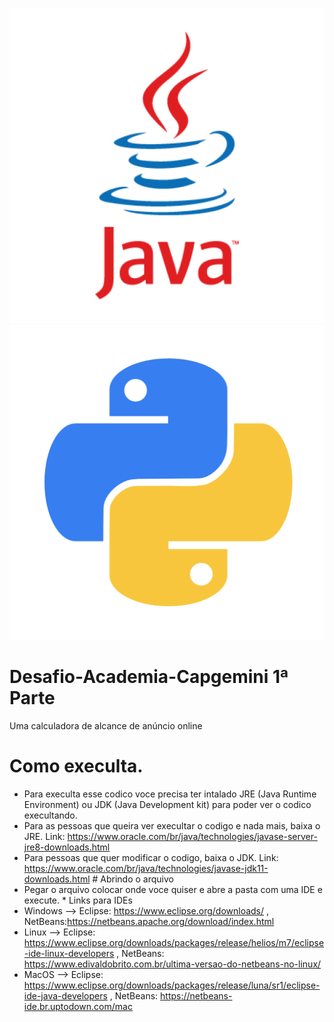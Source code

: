 ![Screenshot](logoJava.png) 
![Screenshot](pythonLogo.png) 
#      

# Desafio-Academia-Capgemini 1ª Parte 

 Uma calculadora de alcance de anúncio online 
 # Como execulta.
* Para execulta esse codico voce precisa ter intalado JRE (Java Runtime Environment) ou JDK (Java Development kit) para poder ver o codico execultando. 
* Para as pessoas que queira ver execultar o codigo e nada mais, baixa o JRE. Link: https://www.oracle.com/br/java/technologies/javase-server-jre8-downloads.html 
* Para pessoas que quer modificar o codigo, baixa o JDK.  Link: https://www.oracle.com/br/java/technologies/javase-jdk11-downloads.html # Abrindo o arquivo 
* Pegar o arquivo colocar onde voce quiser e abre a pasta com uma IDE e execute. * Links para IDEs 
* Windows --> Eclipse: https://www.eclipse.org/downloads/ , NetBeans:https://netbeans.apache.org/download/index.html 
* Linux --> Eclipse: https://www.eclipse.org/downloads/packages/release/helios/m7/eclipse-ide-linux-developers , NetBeans: https://www.edivaldobrito.com.br/ultima-versao-do-netbeans-no-linux/ 
* MacOS --> Eclipse: https://www.eclipse.org/downloads/packages/release/luna/sr1/eclipse-ide-java-developers , NetBeans: https://netbeans-ide.br.uptodown.com/mac
